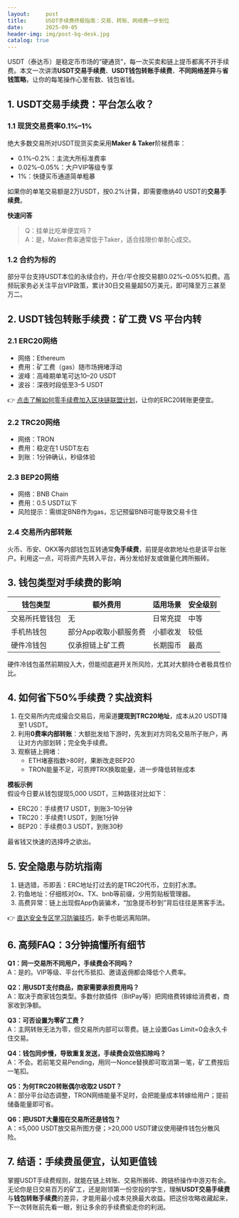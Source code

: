 ```yaml
---
layout:     post
title:      USDT手续费终极指南：交易、转账、网络费一步到位
date:       2025-09-05
header-img: img/post-bg-desk.jpg
catalog: true
---
```


USDT（泰达币）是稳定币市场的“硬通货”，每一次买卖和链上提币都离不开手续费。本文一次讲清**USDT交易手续费**、**USDT钱包转账手续费**、**不同网络差异**与**省钱策略**，让你的每笔操作心里有数、钱包省钱。

## 1. USDT交易手续费：平台怎么收？  

### 1.1 现货交易费率0.1%–1%  
绝大多数交易所对USDT现货买卖采用**Maker & Taker**阶梯费率：  
- 0.1%–0.2%：主流大所标准费率  
- 0.02%–0.05%：大户VIP等级专享  
- 1%：快捷买币通道简单粗暴  

如果你的单笔交易额是2万USDT，按0.2%计算，即需要缴纳40 USDT的**交易手续费**。

**快速问答**  
> Q：挂单比吃单便宜吗？  
> A：是，Maker费率通常低于Taker，适合挂限价单耐心成交。

### 1.2 合约为标的  
部分平台支持USDT本位的永续合约，开仓/平仓按交易额0.02%–0.05%扣费。高频玩家务必关注平台VIP政策，累计30日交易量超50万美元，即可降至万三甚至万二。

## 2. USDT钱包转账手续费：矿工费 VS 平台内转  

### 2.1 ERC20网络  
- 网络：Ethereum  
- 费用：矿工费（gas）随市场拥堵浮动  
- 波峰：高峰期单笔可达10–20 USDT  
- 波谷：深夜时段低至3–5 USDT  

👉 [点击了解如何零手续费加入区块链联盟计划](https://okxdog.com/)，让你的ERC20转账更便宜。

### 2.2 TRC20网络  
- 网络：TRON  
- 费用：稳定在1 USDT左右  
- 到账：1分钟确认，秒级体验  

### 2.3 BEP20网络  
- 网络：BNB Chain  
- 费用：0.5 USDT以下  
- 风险提示：需绑定BNB作为gas，忘记预留BNB可能导致交易卡住  

### 2.4 交易所内部转账  
火币、币安、OKX等内部钱包互转通常**免手续费**，前提是收款地址也是该平台账户。利用这一点，可将资产先转入平台，再分发给好友或做量化跨所搬砖。

## 3. 钱包类型对手续费的影响  

| 钱包类型 | 额外费用 | 适用场景 | 安全级别 |
|---------|----------|----------|----------|
| 交易所托管钱包 | 无 | 日常充提 | 中等 |
| 手机热钱包 | 部分App收取小额服务费 | 小额收发 | 较低 |
| 硬件冷钱包 | 仅承担链上矿工费 | 长期囤币 | 最高 |

硬件冷钱包虽然前期投入大，但能彻底避开关所风险，尤其对大额持仓者极具性价比。

## 4. 如何省下50%手续费？实战资料  

1. 在交易所内完成撮合交易后，用渠道**提现到TRC20地址**，成本从20 USDT降至1 USDT。  
2. 利用**0费率内部转账**：大额批发给下游时，先发到对方同名交易所子账户，再让对方内部划转；完全免手续费。  
3. 观察链上拥堵：  
   - ETH堵塞指数>80时，果断改走BEP20  
   - TRON能量不足，可质押TRX换取能量，进一步降低转账成本  

**模板示例**  
假设今日要从钱包提现5,000 USDT，三种路径对比如下：  
- ERC20：手续费17 USDT，到账3–10分钟  
- TRC20：手续费1 USDT，到账1分钟  
- BEP20：手续费0.3 USDT，到账30秒  

最省钱又快速的选择呼之欲出。

## 5. 安全隐患与防坑指南  

1. 链选错，币即丢：ERC地址打过去的是TRC20代币，立刻打水漂。  
2. 钓鱼地址：仔细核对0x、TX、bnb等前缀，少用剪贴板管理器。  
3. 高费异常：链上出现假App伪装骗术，“加急提币秒到”背后往往是黑客手法。  

👉 [直达安全专区学习防骗技巧](https://okxdog.com/)，新手也能远离陷阱。

## 6. 高频FAQ：3分钟搞懂所有细节  

**Q1：同一交易所不同用户，手续费会不同吗？**  
A：是的。VIP等级、平台代币抵扣、邀请返佣都会降低个人费率。

**Q2：用USDT支付商品，商家需要承担费用吗？**  
A：取决于商家钱包类型。多数付款插件（BitPay等）把网络费转嫁给消费者，商家收到净额。

**Q3：可否设置为零矿工费？**  
A：主网转账无法为零，但交易所内部可以零费。链上设置Gas Limit=0会永久卡住交易。

**Q4：钱包同步慢，导致重复发送，手续费会双倍扣除吗？**  
A：不会。若前笔交易Pending，用同一Nonce替换即可取消第一笔，矿工费按后一笔扣。

**Q5：为何TRC20转账偶尔收取2 USDT？**  
A：部分平台动态调整，TRON网络能量不足时，会把能量成本转嫁给用户；提前储备能量即可省。

**Q6：把USDT大量囤在交易所还是钱包？**  
A：≤5,000 USDT放交易所图方便；>20,000 USDT建议使用硬件钱包分散风险。

## 7. 结语：手续费虽便宜，认知更值钱  

掌握USDT手续费规则，就能在链上转账、交易所搬砖、跨链桥操作中游刃有余。无论你是日交易百万的矿工，还是刚领第一份空投的学生，理解**USDT交易手续费**与**钱包转账手续费**的差异，才能用最小成本兑换最大收益。把这份攻略收藏起来，下一次转账前先看一眼，别让多余的手续费偷走你的利润。